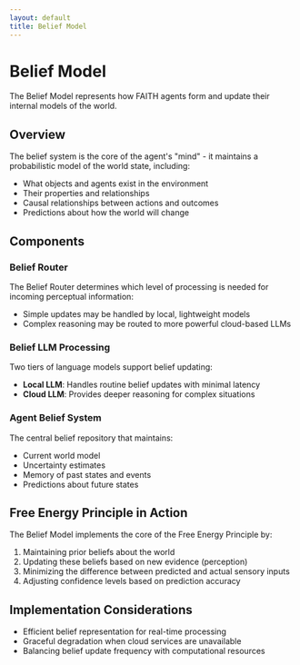 ```yaml
---
layout: default
title: Belief Model
---
```


# Belief Model

The Belief Model represents how FAITH agents form and update their internal models of the world.

## Overview

The belief system is the core of the agent's "mind" - it maintains a probabilistic model of the world state, including:

- What objects and agents exist in the environment
- Their properties and relationships
- Causal relationships between actions and outcomes
- Predictions about how the world will change

## Components

### Belief Router

The Belief Router determines which level of processing is needed for incoming perceptual information:

- Simple updates may be handled by local, lightweight models
- Complex reasoning may be routed to more powerful cloud-based LLMs

### Belief LLM Processing

Two tiers of language models support belief updating:

- **Local LLM**: Handles routine belief updates with minimal latency
- **Cloud LLM**: Provides deeper reasoning for complex situations

### Agent Belief System

The central belief repository that maintains:

- Current world model
- Uncertainty estimates
- Memory of past states and events
- Predictions about future states

## Free Energy Principle in Action

The Belief Model implements the core of the Free Energy Principle by:

1. Maintaining prior beliefs about the world
2. Updating these beliefs based on new evidence (perception)
3. Minimizing the difference between predicted and actual sensory inputs
4. Adjusting confidence levels based on prediction accuracy

## Implementation Considerations

- Efficient belief representation for real-time processing
- Graceful degradation when cloud services are unavailable
- Balancing belief update frequency with computational resources
